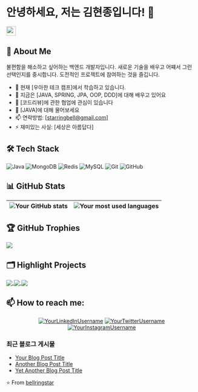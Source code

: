 # 안녕하세요, 저는 김현종입니다! 👋

<img src="https://media.giphy.com/media/hvRJCLFzcasrR4ia7z/giphy.gif" width="25px">

## 🚀 About Me
불편함을 해소하고 싶어하는 백엔드 개발자입니다. 새로운 기술을 배우고 어쨰서 그런 선택인지를 중시합니다. 도전적인 프로젝트에 참여하는 것을 즐깁니다.

- 🔭 현재 [우아한 테크 캠프]에서 학습하고 있습니다.
- 🌱 지금은 [JAVA, SPRING, JPA, OOP, DDD]에 대해 배우고 있어요
- 👯 [코드리뷰]에 관한 협업에 관심이 있습니다
- 💬 [JAVA]에 대해 물어보세요
- 📫 연락방법: [starringbell@gmail.com]
- ⚡ 재미있는 사실: [세상은 아름답다]

## 🛠 Tech Stack

![Java](https://img.shields.io/badge/-Java-black?style=flat-square&logo=Java)
![MongoDB](https://img.shields.io/badge/-MongoDB-black?style=flat-square&logo=mongodb)
![Redis](https://img.shields.io/badge/-Redis-black?style=flat-square&logo=Redis)
![MySQL](https://img.shields.io/badge/-MySQL-black?style=flat-square&logo=mysql)
![Git](https://img.shields.io/badge/-Git-black?style=flat-square&logo=git)
![GitHub](https://img.shields.io/badge/-GitHub-181717?style=flat-square&logo=github)

## 📊 GitHub Stats

<img align="center" src="https://github-readme-stats.vercel.app/api?username=bellringstar&show_icons=true&include_all_commits=true&theme=buefy&hide_border=true" alt="Your GitHub stats" /> | <img align="center" src="https://github-readme-stats.vercel.app/api/top-langs/?username=bellringstar&layout=compact&theme=buefy&hide_border=true" alt="Your most used languages" />
| ------------- | ------------- |

## 🏆 GitHub Trophies

![](https://github-profile-trophy.vercel.app/?username=bellringstar&theme=nord&no-frame=true&no-bg=true&margin-w=4)

## 🗂️ Highlight Projects

<a href="https://github.com/bellringstar/Matzip-Curator-Server">
  <img align="center" src="https://github-readme-stats.vercel.app/api/pin/?username=bellringstar&repo=Matzip-Curator-Server&theme=buefy" />
</a>
<a href="https://github.com/bellringstar/keepham">
  <img align="center" src="https://github-readme-stats.vercel.app/api/pin/?username=bellringstar&repo=keepham&theme=buefy" />
</a>
<a href="https://github.com/bellringstar/keepham-api">
  <img align="center" src="https://github-readme-stats.vercel.app/api/pin/?username=bellringstar&repo=keepham-api&theme=buefy" />
</a>

## 📫 How to reach me:

<p align="center">
<a href="https://linkedin.com/in/YourLinkedInUsername" target="blank"><img align="center" src="https://img.shields.io/badge/-LinkedIn-0e76a8?style=flat-square&logo=Linkedin&logoColor=white" alt="YourLinkedInUsername" /></a>
<a href="https://twitter.com/YourTwitterUsername" target="blank"><img align="center" src="https://img.shields.io/badge/-Twitter-00acee?style=flat-square&logo=Twitter&logoColor=white" alt="YourTwitterUsername" /></a>
<a href="https://instagram.com/YourInstagramUsername" target="blank"><img align="center" src="https://img.shields.io/badge/-Instagram-e4405f?style=flat-square&logo=Instagram&logoColor=white" alt="YourInstagramUsername" /></a>
</p>

### 최근 블로그 게시물
<!-- BLOG-POST-LIST:START -->
- [Your Blog Post Title](https://yourblog.com/post1)
- [Another Blog Post Title](https://yourblog.com/post2)
- [Yet Another Blog Post Title](https://yourblog.com/post3)
<!-- BLOG-POST-LIST:END -->

⭐️ From [bellringstar](https://github.com/bellringstar)
